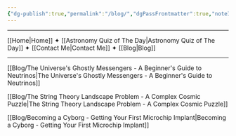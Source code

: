 ```yaml
---
{"dg-publish":true,"permalink":"/blog/","dgPassFrontmatter":true,"noteIcon":"","created":"","updated":""}
---
```


-----

[[Home\|Home]] ✦ [[Astronomy Quiz of The Day\|Astronomy Quiz of The Day]] ✦ [[Contact Me\|Contact Me]] ✦ [[Blog\|Blog]]

-----

[[Blog/The Universe's Ghostly Messengers - A Beginner's Guide to Neutrinos\|The Universe's Ghostly Messengers - A Beginner's Guide to Neutrinos]]

[[Blog/The String Theory Landscape Problem - A Complex Cosmic Puzzle\|The String Theory Landscape Problem - A Complex Cosmic Puzzle]]

[[Blog/Becoming a Cyborg - Getting Your First Microchip Implant\|Becoming a Cyborg - Getting Your First Microchip Implant]]

